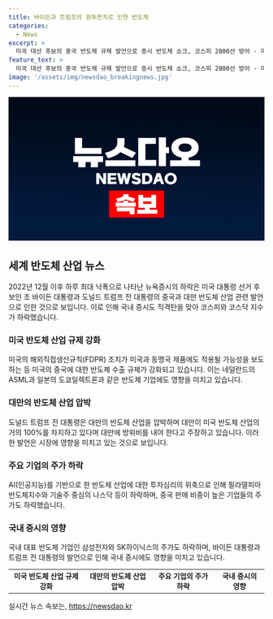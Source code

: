 ```yaml
---
title: 바이든과 트럼프의 원투펀치로 인한 반도체
categories:
  - News
excerpt: >
  미국 대선 후보의 중국 반도체 규제 발언으로 증시 반도체 쇼크, 코스피 2800선 방어 - 미국 대선 후보인 조 바이든과 전 대통령 트럼프의 중국·대만 반도체 관련 발언으로 증시가 충격을 받았다. 이에 코스피는 2800선을 방어하기 위해 전장보다 1.32% 하락한 2805.64로 출발하며, 코스닥도 1.12% 빠른 820.14로 장을 시작했다. 또한, 바이든 정부의 해외직접생산규칙(FDPR) 조치 검토와 트럼프의 대만 반도체 산업 압박으로 삼성전자와 SK하이닉스 주가도 3% 이상 하락했다. 증시는 변동성과 관련된 우려가 확대될 수 있다. (150자)
feature_text: >
  미국 대선 후보의 중국 반도체 규제 발언으로 증시 반도체 쇼크, 코스피 2800선 방어 - 미국 대선 후보인 조 바이든과 전 대통령 트럼프의 중국·대만 반도체 관련 발언으로 증시가 충격을 받았다. 이에 코스피는 2800선을 방어하기 위해 전장보다 1.32% 하락한 2805.64로 출발하며, 코스닥도 1.12% 빠른 820.14로 장을 시작했다. 또한, 바이든 정부의 해외직접생산규칙(FDPR) 조치 검토와 트럼프의 대만 반도체 산업 압박으로 삼성전자와 SK하이닉스 주가도 3% 이상 하락했다. 증시는 변동성과 관련된 우려가 확대될 수 있다. (150자)
image: '/assets/img/newsdao_breakingnews.jpg'
---
```


<p><img src="/assets/img/newsdao_breakingnews.jpg" alt="flaretime 속보" /></p>

<h2 data-ke-size="size26">세계 반도체 산업 뉴스</h2>

<p data-ke-size="size16">2022년 12월 이후 하루 최대 낙폭으로 나타난 뉴욕증시의 하락은 미국 대통령 선거 후보인 조 바이든 대통령과 도널드 트럼프 전 대통령의 중국과 대만 반도체 산업 관련 발언으로 인한 것으로 보입니다. 이로 인해 국내 증시도 직격탄을 맞아 코스피와 코스닥 지수가 하락했습니다.</p>

<h3>미국 반도체 산업 규제 강화</h3>

<p data-ke-size="size16">미국의 해외직접생산규칙(FDPR) 조치가 미국과 동맹국 제품에도 적용될 가능성을 보도하는 등 미국의 중국에 대한 반도체 수출 규제가 강화되고 있습니다. 이는 네덜란드의 ASML과 일본의 도쿄일렉트론과 같은 반도체 기업에도 영향을 미치고 있습니다.</p>

<h3>대만의 반도체 산업 압박</h3>

<p data-ke-size="size16">도널드 트럼프 전 대통령은 대만의 반도체 산업을 압박하며 대만이 미국 반도체 산업의 거의 100%를 차지하고 있다며 대만에 방위비를 내야 한다고 주장하고 있습니다. 이러한 발언은 시장에 영향을 미치고 있는 것으로 보입니다.</p>

<h3>주요 기업의 주가 하락</h3>

<p data-ke-size="size16">AI(인공지능)를 기반으로 한 반도체 산업에 대한 투자심리의 위축으로 인해 필라델피아반도체지수와 기술주 중심의 나스닥 등이 하락하며, 중국 판매 비중이 높은 기업들의 주가도 하락했습니다.</p>

<h3>국내 증시의 영향</h3>

<p data-ke-size="size16">국내 대표 반도체 기업인 삼성전자와 SK하이닉스의 주가도 하락하며, 바이든 대통령과 트럼프 전 대통령의 발언으로 인해 국내 증시에도 영향을 미치고 있습니다.</p>

<p data-ke-size="size16"></p>

<table>
    <tbody>
        <tr>
            <td style="text-align: center; height: 17px;"><b>미국 반도체 산업 규제 강화</b></td>
            <td style="text-align: center; height: 17px;"><b>대만의 반도체 산업 압박</b></td>
            <td style="text-align: center; height: 17px;"><b>주요 기업의 주가 하락</b></td>
            <td style="text-align: center; height: 17px;"><b>국내 증시의 영향</b></td>
        </tr>
    </tbody>
</table>
실시간 뉴스 속보는, <a href="https://newsdao.kr" rel="dofollow">https://newsdao.kr</a>


